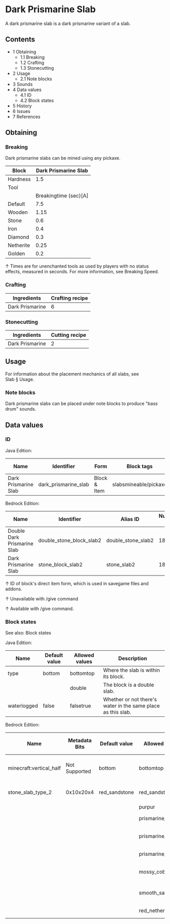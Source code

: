 # Dark Prismarine Slab
A dark prismarine slab is a dark prismarine variant of a slab.

## Contents
- 1 Obtaining
	- 1.1 Breaking
	- 1.2 Crafting
	- 1.3 Stonecutting
- 2 Usage
	- 2.1 Note blocks
- 3 Sounds
- 4 Data values
	- 4.1 ID
	- 4.2 Block states
- 5 History
- 6 Issues
- 7 References

## Obtaining
### Breaking
Dark prismarine slabs can be mined using any pickaxe.

| Block     | Dark Prismarine Slab  |
|-----------|-----------------------|
| Hardness  | 1.5                   |
| Tool      |                       |
|           | Breakingtime (sec)[A] |
| Default   | 7.5                   |
| Wooden    | 1.15                  |
| Stone     | 0.6                   |
| Iron      | 0.4                   |
| Diamond   | 0.3                   |
| Netherite | 0.25                  |
| Golden    | 0.2                   |


↑ Times are for unenchanted tools as used by players with no status effects, measured in seconds. For more information, see Breaking Speed.


### Crafting
| Ingredients     | Crafting recipe |
|-----------------|-----------------|
| Dark Prismarine | 6               |

### Stonecutting
| Ingredients     | Cutting recipe |
|-----------------|----------------|
| Dark Prismarine | 2              |

## Usage
For information about the placement mechanics of all slabs, see Slab § Usage.

### Note blocks
Dark prismarine slabs can be placed under note blocks to produce "bass drum" sounds.

## Data values
### ID
Java Edition:

| Name                 | Identifier           | Form         | Block tags            | Item tags | Translation key                      |
|----------------------|----------------------|--------------|-----------------------|-----------|--------------------------------------|
| Dark Prismarine Slab | dark_prismarine_slab | Block & Item | slabsmineable/pickaxe | slabs     | block.minecraft.dark_prismarine_slab |

Bedrock Edition:

| Name                        | Identifier               | Alias ID           | Numeric ID | Form                         | Item ID[i 1]                                             | Translation key                       |
|-----------------------------|--------------------------|--------------------|------------|------------------------------|----------------------------------------------------------|---------------------------------------|
| Double Dark Prismarine Slab | double_stone_block_slab2 | double_stone_slab2 | 181        | Block & Ungiveable Item[i 2] | double_stone_block_slab2Alias ID:real_double_stone_slab2 | —                                     |
| Dark Prismarine Slab        | stone_block_slab2        | stone_slab2        | 182        | Block & Giveable Item[i 3]   | stone_block_slab2Alias ID:double_stone_slab2             | tile.stone_slab2.prismarine.dark.name |


↑ ID of block's direct item form, which is used in savegame files and addons.

↑ Unavailable with /give command

↑ Available with /give command.


### Block states
See also: Block states

Java Edition:

| Name        | Default value | Allowed values | Description                                                  |
|-------------|---------------|----------------|--------------------------------------------------------------|
| type        | bottom        | bottomtop      | Where the slab is within its block.                          |
|             |               | double         | The block is a double slab.                                  |
| waterlogged | false         | falsetrue      | Whether or not there's water in the same place as this slab. |

Bedrock Edition:

| Name                    | Metadata Bits | Default value | Allowed values    | Values forMetadata Bits | Description                         |
|-------------------------|---------------|---------------|-------------------|-------------------------|-------------------------------------|
| minecraft:vertical_half | Not Supported | bottom        | bottomtop         | Unsupported             | Where the slab is within its block. |
| stone_slab_type_2       | 0x10x20x4     | red_sandstone | red_sandstone     | 0                       | Red Sandstone Slab                  |
|                         |               |               | purpur            | 1                       | Purpur Slab                         |
|                         |               |               | prismarine_rough  | 2                       | Prismarine Slab                     |
|                         |               |               | prismarine_dark   | 3                       | Dark Prismarine Slab                |
|                         |               |               | prismarine_brick  | 4                       | Prismarine Brick Slab               |
|                         |               |               | mossy_cobblestone | 5                       | Mossy Cobblestone Slab              |
|                         |               |               | smooth_sandstone  | 6                       | Smooth Sandstone Slab               |
|                         |               |               | red_nether_brick  | 7                       | Red Nether Brick Slab               |



